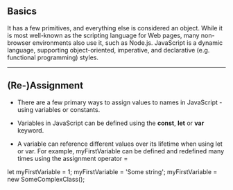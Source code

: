 ## Basics

It has a few primitives, and everything else is considered an object.
While it is most well-known as the scripting language for Web pages, many non-browser environments also use it, such as Node.js.
JavaScript is a dynamic language, supporting object-oriented, imperative, and declarative (e.g. functional programming) styles.

---

## (Re-)Assignment

- There are a few primary ways to assign values to names in JavaScript - using variables or constants. 

- Variables in JavaScript can be defined using the **const**, **let** or **var** keyword.

- A variable can reference different values over its lifetime when using let or var. 
For example, myFirstVariable can be defined and redefined many times using the assignment operator =

let myFirstVariable = 1;
myFirstVariable = 'Some string';
myFirstVariable = new SomeComplexClass();
